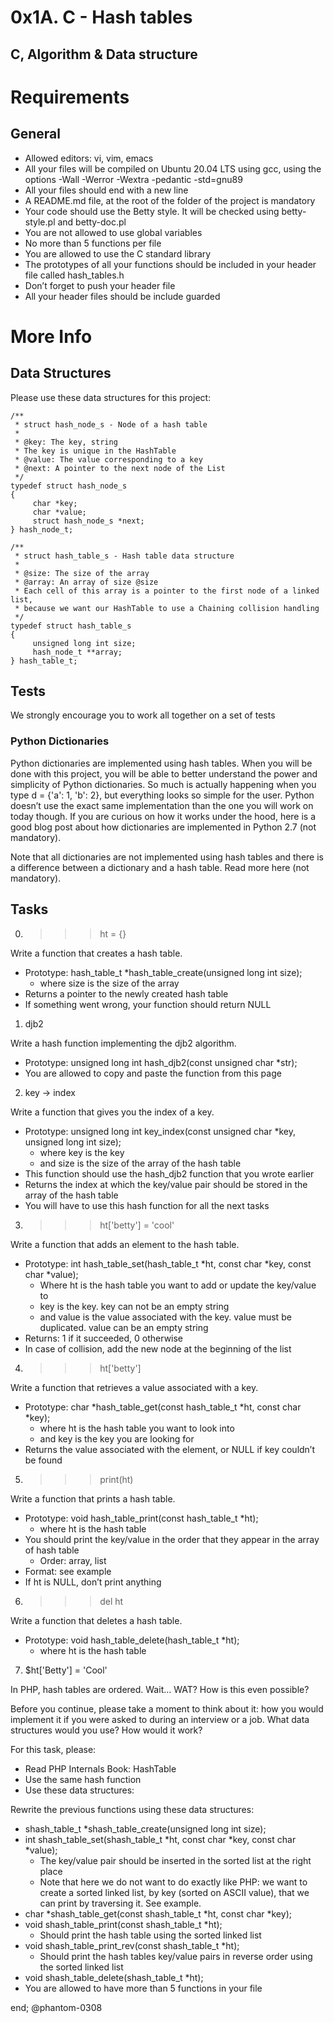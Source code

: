 # 0x1A. C - Hash tables
## C, Algorithm & Data structure

# Requirements
## General

- Allowed editors: vi, vim, emacs
- All your files will be compiled on Ubuntu 20.04 LTS using gcc, using the options -Wall -Werror -Wextra -pedantic -std=gnu89
- All your files should end with a new line
- A README.md file, at the root of the folder of the project is mandatory
- Your code should use the Betty style. It will be checked using betty-style.pl and betty-doc.pl
- You are not allowed to use global variables
- No more than 5 functions per file
- You are allowed to use the C standard library
- The prototypes of all your functions should be included in your header file called hash_tables.h
- Don’t forget to push your header file
- All your header files should be include guarded

# More Info
## Data Structures
Please use these data structures for this project:
> 
	/**
	 * struct hash_node_s - Node of a hash table
	 *
	 * @key: The key, string
	 * The key is unique in the HashTable
	 * @value: The value corresponding to a key
	 * @next: A pointer to the next node of the List
	 */
	typedef struct hash_node_s
	{
	     char *key;
	     char *value;
	     struct hash_node_s *next;
	} hash_node_t;
	
	/**
	 * struct hash_table_s - Hash table data structure
	 *
	 * @size: The size of the array
	 * @array: An array of size @size
	 * Each cell of this array is a pointer to the first node of a linked list,
	 * because we want our HashTable to use a Chaining collision handling
	 */
	typedef struct hash_table_s
	{
	     unsigned long int size;
	     hash_node_t **array;
	} hash_table_t;

## Tests
We strongly encourage you to work all together on a set of tests

### Python Dictionaries
Python dictionaries are implemented using hash tables. When you will be done with this project, you will be able to better understand the power and simplicity of Python dictionaries. So much is actually happening when you type d = {'a': 1, 'b': 2}, but everything looks so simple for the user. Python doesn’t use the exact same implementation than the one you will work on today though. If you are curious on how it works under the hood, here is a good blog post about how dictionaries are implemented in Python 2.7 (not mandatory).

Note that all dictionaries are not implemented using hash tables and there is a difference between a dictionary and a hash table. Read more here (not mandatory).

## Tasks

0. >>> ht = {}

Write a function that creates a hash table.
- Prototype: hash_table_t *hash_table_create(unsigned long int size);
	- where size is the size of the array
- Returns a pointer to the newly created hash table
- If something went wrong, your function should return NULL

1. djb2

Write a hash function implementing the djb2 algorithm.

- Prototype: unsigned long int hash_djb2(const unsigned char *str);
- You are allowed to copy and paste the function from this page

2. key -> index

Write a function that gives you the index of a key.

- Prototype: unsigned long int key_index(const unsigned char *key, unsigned long int size);
	- where key is the key
	- and size is the size of the array of the hash table
- This function should use the hash_djb2 function that you wrote earlier
- Returns the index at which the key/value pair should be stored in the array of the hash table
- You will have to use this hash function for all the next tasks

3. >>> ht['betty'] = 'cool'

Write a function that adds an element to the hash table.

- Prototype: int hash_table_set(hash_table_t *ht, const char *key, const char *value);
	- Where ht is the hash table you want to add or update the key/value to
	- key is the key. key can not be an empty string
	- and value is the value associated with the key. value must be duplicated. value can be an empty string
- Returns: 1 if it succeeded, 0 otherwise
- In case of collision, add the new node at the beginning of the list

4. >>> ht['betty']

Write a function that retrieves a value associated with a key.

- Prototype: char *hash_table_get(const hash_table_t *ht, const char *key);
	- where ht is the hash table you want to look into
	- and key is the key you are looking for
- Returns the value associated with the element, or NULL if key couldn’t be found

5. >>> print(ht)

Write a function that prints a hash table.

- Prototype: void hash_table_print(const hash_table_t *ht);
	- where ht is the hash table
- You should print the key/value in the order that they appear in the array of hash table
	- Order: array, list
- Format: see example
- If ht is NULL, don’t print anything

6. >>> del ht

Write a function that deletes a hash table.

- Prototype: void hash_table_delete(hash_table_t *ht);
	- where ht is the hash table

7. $ht['Betty'] = 'Cool'

In PHP, hash tables are ordered. Wait… WAT? How is this even possible?

Before you continue, please take a moment to think about it: how you would implement it if you were asked to during an interview or a job. What data structures would you use? How would it work?

For this task, please:

- Read PHP Internals Book: HashTable
- Use the same hash function
- Use these data structures:

Rewrite the previous functions using these data structures:

- shash_table_t *shash_table_create(unsigned long int size);
- int shash_table_set(shash_table_t *ht, const char *key, const char *value);
	- The key/value pair should be inserted in the sorted list at the right place
	- Note that here we do not want to do exactly like PHP: we want to create a sorted linked list, by key (sorted on ASCII value), that we can print by traversing it. See example.
- char *shash_table_get(const shash_table_t *ht, const char *key);
- void shash_table_print(const shash_table_t *ht);
	- Should print the hash table using the sorted linked list
- void shash_table_print_rev(const shash_table_t *ht);
	- Should print the hash tables key/value pairs in reverse order using the sorted linked list
- void shash_table_delete(shash_table_t *ht);
- You are allowed to have more than 5 functions in your file

end;
	@phantom-0308
